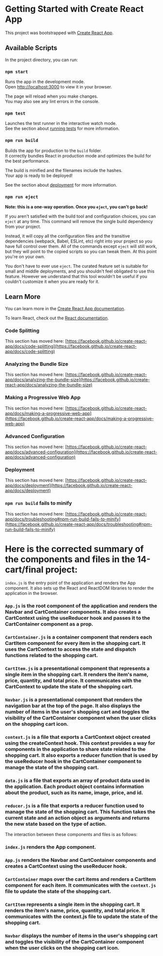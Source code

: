 # Getting Started with Create React App

This project was bootstrapped with [Create React App](https://github.com/facebook/create-react-app).

## Available Scripts

In the project directory, you can run:

### `npm start`

Runs the app in the development mode.\
Open [http://localhost:3000](http://localhost:3000) to view it in your browser.

The page will reload when you make changes.\
You may also see any lint errors in the console.

### `npm test`

Launches the test runner in the interactive watch mode.\
See the section about [running tests](https://facebook.github.io/create-react-app/docs/running-tests) for more information.

### `npm run build`

Builds the app for production to the `build` folder.\
It correctly bundles React in production mode and optimizes the build for the best performance.

The build is minified and the filenames include the hashes.\
Your app is ready to be deployed!

See the section about [deployment](https://facebook.github.io/create-react-app/docs/deployment) for more information.

### `npm run eject`

**Note: this is a one-way operation. Once you `eject`, you can't go back!**

If you aren't satisfied with the build tool and configuration choices, you can `eject` at any time. This command will remove the single build dependency from your project.

Instead, it will copy all the configuration files and the transitive dependencies (webpack, Babel, ESLint, etc) right into your project so you have full control over them. All of the commands except `eject` will still work, but they will point to the copied scripts so you can tweak them. At this point you're on your own.

You don't have to ever use `eject`. The curated feature set is suitable for small and middle deployments, and you shouldn't feel obligated to use this feature. However we understand that this tool wouldn't be useful if you couldn't customize it when you are ready for it.

## Learn More

You can learn more in the [Create React App documentation](https://facebook.github.io/create-react-app/docs/getting-started).

To learn React, check out the [React documentation](https://reactjs.org/).

### Code Splitting

This section has moved here: [https://facebook.github.io/create-react-app/docs/code-splitting](https://facebook.github.io/create-react-app/docs/code-splitting)

### Analyzing the Bundle Size

This section has moved here: [https://facebook.github.io/create-react-app/docs/analyzing-the-bundle-size](https://facebook.github.io/create-react-app/docs/analyzing-the-bundle-size)

### Making a Progressive Web App

This section has moved here: [https://facebook.github.io/create-react-app/docs/making-a-progressive-web-app](https://facebook.github.io/create-react-app/docs/making-a-progressive-web-app)

### Advanced Configuration

This section has moved here: [https://facebook.github.io/create-react-app/docs/advanced-configuration](https://facebook.github.io/create-react-app/docs/advanced-configuration)

### Deployment

This section has moved here: [https://facebook.github.io/create-react-app/docs/deployment](https://facebook.github.io/create-react-app/docs/deployment)

### `npm run build` fails to minify

This section has moved here: [https://facebook.github.io/create-react-app/docs/troubleshooting#npm-run-build-fails-to-minify](https://facebook.github.io/create-react-app/docs/troubleshooting#npm-run-build-fails-to-minify)


# Here is the corrected summary of the components and files in the 14-cart/final project:

`index.js` is the entry point of the application and renders the App component. It also sets up the React and ReactDOM libraries to render the application in the browser.

### `App.js` is the root component of the application and renders the Navbar and CartContainer components. It also creates a CartContext using the useReducer hook and passes it to the CartContainer component as a prop.

### `CartContainer.js` is a container component that renders each CartItem component for every item in the shopping cart. It uses the CartContext to access the state and dispatch functions related to the shopping cart.

### `CartItem.js` is a presentational component that represents a single item in the shopping cart. It renders the item's name, price, quantity, and total price. It communicates with the CartContext to update the state of the shopping cart.

### `Navbar.js` is a presentational component that renders the navigation bar at the top of the page. It also displays the number of items in the user's shopping cart and toggles the visibility of the CartContainer component when the user clicks on the shopping cart icon.

### `context.js` is a file that exports a CartContext object created using the createContext hook. This context provides a way for components in the application to share state related to the shopping cart. It also exports a reducer function that is used by the useReducer hook in the CartContainer component to manage the state of the shopping cart.

### `data.js` is a file that exports an array of product data used in the application. Each product object contains information about the product, such as its name, image, price, and id.

### `reducer.js` is a file that exports a reducer function used to manage the state of the shopping cart. This function takes the current state and an action object as arguments and returns the new state based on the type of action.

The interaction between these components and files is as follows:

### `index.js` renders the App component.
### `App.js` renders the Navbar and CartContainer components and creates a CartContext using the useReducer hook.
### `CartContainer` maps over the cart items and renders a CartItem component for each item. It communicates with the `context.js` file to update the state of the shopping cart.
### `CartItem` represents a single item in the shopping cart. It renders the item's name, price, quantity, and total price. It communicates with the context.js file to update the state of the shopping cart.
### `Navbar` displays the number of items in the user's shopping cart and toggles the visibility of the CartContainer component when the user clicks on the shopping cart icon.
